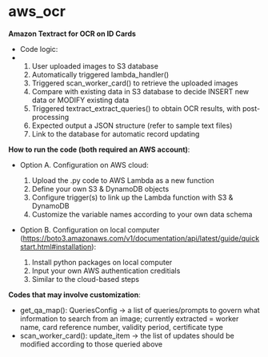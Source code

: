 # aws_ocr
**Amazon Textract for OCR on ID Cards**
- Code logic:
- 1) User uploaded images to S3 database
  2) Automatically triggered lambda_handler()
  3) Triggered scan_worker_card() to retrieve the uploaded images
  4) Compare with existing data in S3 database to decide INSERT new data or MODIFY existing data
  5) Triggered textract_extract_queries() to obtain OCR results, with post-processing
  6) Expected output a JSON structure (refer to sample text files)
  7) Link to the database for automatic record updating

**How to run the code (both required an AWS account)**:
- Option A. Configuration on AWS cloud:
     1) Upload the .py code to AWS Lambda as a new function
     2) Define your own S3 & DynamoDB objects
     3) Configure trigger(s) to link up the Lambda function with S3 & DynamoDB
     4) Customize the variable names according to your own data schema
  
- Option B. Configuration on local computer (https://boto3.amazonaws.com/v1/documentation/api/latest/guide/quickstart.html#installation):
     1) Install python packages on local computer
     2) Input your own AWS authentication creditials
     3) Similar to the cloud-based steps

**Codes that may involve customization**:
- get_qa_map(): QueriesConfig -> a list of queries/prompts to govern what information to search from an image; currently extracted = worker name, card reference number, validity period, certificate type
- scan_worker_card(): update_item -> the list of updates should be modified according to those queried above
